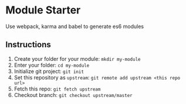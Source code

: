 # Module Starter

Use webpack, karma and babel to generate es6 modules


## Instructions

1. Create your folder for your module: `mkdir my-module`
1. Enter your folder: `cd my-module`
1. Initialize git project: `git init`
1. Set this repository as `upstream`: `git remote add upstream <this repo url>`
1. Fetch this repo: `git fetch upstream`
1. Checkout branch: `git checkout upstream/master`
